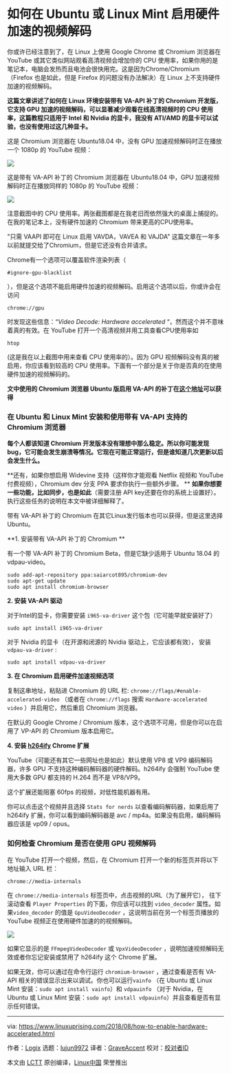 如何在 Ubuntu 或 Linux Mint 启用硬件加速的视频解码
======
你或许已经注意到了，在 Linux 上使用 Google Chrome 或 Chromium 浏览器在 YouTube 或其它类似网站观看高清视频会增加你的 CPU 使用率，如果你用的是笔记本，电脑会发热而且电池会很快用完。这是因为Chrome/Chromium（Firefox 也是如此，但是 Firefox 的问题没有办法解决）在 Linux 上不支持硬件加速的视频解码。

**这篇文章讲述了如何在 Linux 环境安装带有 VA-API 补丁的 Chromium 开发版，它支持 GPU 加速的视频解码，可以显著减少观看在线高清视频时的 CPU 使用率，这篇教程只适用于 Intel 和 Nvidia 的显卡，我没有 ATI/AMD 的显卡可以试验，也没有使用过这几种显卡。**

这是 Chromium 浏览器在 Ubuntu18.04 中，没有 GPU 加速视频解码时正在播放一个 1080p 的 YouTube 视频：

![](https://4.bp.blogspot.com/-KtUQni2PMvE/W3KlJ62yLLI/AAAAAAAABW4/NrNVFaTAkZ8AmwqWwRvWD6czT51ni-R-gCLcBGAs/s1600/chromium-default-no-accel.png)

这是带有 VA-API 补丁的 Chromium 浏览器在 Ubuntu18.04 中，GPU 加速视频解码时正在播放同样的 1080p 的 YouTube 视频：

![](https://4.bp.blogspot.com/-0c-wb4UNhW8/W3KlQBfeFnI/AAAAAAAABW8/WVUAYzM6hA8wRTlCcrPXPMpoXoFVR6b1QCLcBGAs/s1600/chromium-hardware-acceleration-enabled.png)

注意截图中的 CPU 使用率。两张截图都是在我老旧而依然强大的桌面上捕捉的。在我的笔记本上，没有硬件加速的 Chromium 带来更高的CPU使用率。

"只需 VAAPI 即可在 Linux 启用 VAVDA，VAVEA 和 VAJDA" 这篇文章在一年多以前就提交给了Chromium，但是它还没有合并请求。

Chrome有一个选项可以覆盖软件渲染列表（

`#ignore-gpu-blacklist`

），但是这个选项不能启用硬件加速的视频解码。启用这个选项以后，你或许会在访问

`chrome://gpu`

时发现这些信息：“_Video Decode: Hardware accelerated_ “，然而这个并不意味着真的有效。在 YouTube 打开一个高清视频并用工具查看CPU使用率如

`htop`

(这是我在以上截图中用来查看 CPU 使用率的）。因为 GPU 视频解码没有真的被启用，你应该看到较高的 CPU 使用率。下面有一个部分是关于你是否真的在使用硬件加速的视频解码的。

**文中使用的 Chromium 浏览器 Ubuntu 版启用 VA-API 的补丁在[这个地址][1]可以获得**

### 在 Ubuntu 和 Linux Mint 安装和使用带有 VA-API 支持的 Chromium 浏览器

**每个人都该知道 Chromium 开发版本没有理想中那么稳定。所以你可能发现 bug，它可能会发生崩溃等情况。它现在可能正常运行，但是谁知道几次更新以后会发生什么。**

**还有，如果你想启用 Widevine 支持（这样你才能观看 Netflix 视频和 YouTube 付费视频），Chromium dev 分支 PPA 要求你执行一些额外步骤。 **  **如果你想要一些功能，比如同步，也是如此**（需要注册 API key还要在你的系统上设置好）。执行这些任务的说明在本文中被详细解释了。

带有 VA-API 补丁的 Chromium 在其它Linux发行版本也可以获得，但是这里选择 Ubuntu。

**1\. 安装带有 VA-API 补丁的 Chromium **

有一个带 VA-API 补丁的 Chromium Beta，但是它缺少适用于 Ubuntu 18.04 的 vdpau-video。
```
sudo add-apt-repository ppa:saiarcot895/chromium-dev
sudo apt-get update
sudo apt install chromium-browser

```

**2\. 安装 VA-API 驱动**

对于Intel的显卡，你需要安装 `i965-va-driver` 这个包（它可能早就安装好了）
```
sudo apt install i965-va-driver
```

对于 Nvidia 的显卡（在开源和闭源的 Nvidia 驱动上，它应该都有效）， 安装`vdpau-va-driver` :
```
sudo apt install vdpau-va-driver
```

**3\. 在 Chromium 启用硬件加速视频选项**

复制这串地址，粘贴进 Chromium 的 URL 栏: `chrome://flags/#enable-accelerated-video` （或者在 `chrome://flags` 搜索 `Hardware-accelerated video` ）并启用它，然后重启 Chromium 浏览器。

在默认的 Google Chrome / Chromium 版本，这个选项不可用，但是你可以在启用了 VP-API 的 Chromium 版本启用它。

**4\. 安装 [h264ify][2] Chrome 扩展**

YouTube（可能还有其它一些网址也是如此）默认使用 VP8 或 VP9 编码解码器，许多 GPU 不支持这种编码解码器的硬件解码。h264ify 会强制 YouTube 使用大多数 GPU 都支持的 H.264 而不是 VP8/VP9。

这个扩展还能阻塞 60fps 的视频，对低性能机器有用。

你可以点击这个视频并且选择 `Stats for nerds` 以查看编码解码器，如果启用了 h264ify 扩展，你可以看到编码解码器是 avc / mp4a。如果没有启用，编码解码器应该是 vp09 / opus。

### 如何检查 Chromium 是否在使用 GPU 视频解码

在 YouTube 打开一个视频，然后，在 Chromium 打开一个新的标签页并将以下地址输入 URL 栏：

 `chrome://media-internals`

在 `chrome://media-internals` 标签页中，点击视频的URL（为了展开它）， 往下滚动查看 `Player Properties` 的下面，你应该可以找到 `video_decoder` 属性。如果`video_decoder` 的值是 `GpuVideoDecoder` ，这说明当前在另一个标签页播放的 YouTube 视频正在使用硬件加速的的视频解码。

![](https://4.bp.blogspot.com/-COBJWVT_Y0Q/W3KnG7AeHsI/AAAAAAAABXM/W2XAJA_S0BIHug4eQKTMOdIfXHhgkXhhQCLcBGAs/s1600/chromium-gpuvideodecoder-linux.png)

如果它显示的是 `FFmpegVideoDecoder` 或 `VpxVideoDecoder` ，说明加速视频解码无效或者你忘记安装或禁用了 h264ify 这个 Chrome 扩展。

如果无效，你可以通过在命令行运行 `chromium-browser` ，通过查看是否有 VA-API 相关的错误显示出来以调试。你也可以运行`vainfo` （在 Ubuntu 或 Linux Mint 安装：`sudo apt install vainfo`）和 `vdpauinfo` （对于 Nvidia，在 Ubuntu 或 Linux Mint 安装：`sudo apt install vdpauinfo`）并且查看是否有显示任何错误。

--------------------------------------------------------------------------------

via: https://www.linuxuprising.com/2018/08/how-to-enable-hardware-accelerated.html

作者：[Logix][a]
选题：[lujun9972](https://github.com/lujun9972)
译者：[GraveAccent](https://github.com/GraveAccent)
校对：[校对者ID](https://github.com/校对者ID)

本文由 [LCTT](https://github.com/LCTT/TranslateProject) 原创编译，[Linux中国](https://linux.cn/) 荣誉推出

[a]:https://plus.google.com/118280394805678839070
[1]:https://github.com/saiarcot895/chromium-ubuntu-build/tree/master/debian/patches
[2]:https://chrome.google.com/webstore/detail/h264ify/aleakchihdccplidncghkekgioiakgal
[3]:https://chromium-review.googlesource.com/c/chromium/src/+/532294
[4]:https://launchpad.net/~saiarcot895/+archive/ubuntu/chromium-dev
[5]:https://aur.archlinux.org/packages/?O=0&SeB=nd&K=chromium+vaapi&outdated=&SB=n&SO=a&PP=50&do_Search=Go
[6]:https://aur.archlinux.org/packages/libva-vdpau-driver-chromium/
[7]:https://launchpad.net/~saiarcot895/+archive/ubuntu/chromium-beta
[8]:https://launchpad.net/~saiarcot895/+archive/ubuntu/chromium-dev/+packages
